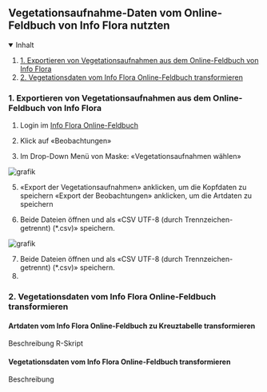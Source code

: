 ## Vegetationsaufnahme-Daten vom Online-Feldbuch von Info Flora nutzten

<!-- TABLE OF CONTENTS -->
<details open="open">
  <summary>Inhalt</summary>
  <ol>
    <li>
      <a href="#Export">1. Exportieren von Vegetationsaufnahmen aus dem Online-Feldbuch von Info Flora</a>
    </li>
    <li>
      <a href="#tranformieren">2. Vegetationsdaten vom Info Flora Online-Feldbuch transformieren</a>
 </ol>
</details>


<!-- Export -->
### 1. Exportieren von Vegetationsaufnahmen aus dem Online-Feldbuch von Info Flora

1. Login im [Info Flora Online-Feldbuch](https://auth.infoflora.ch/de/login)

3. Klick auf «Beobachtungen»
   
4. Im Drop-Down Menü von Maske: «Vegetationsaufnahmen wählen»

![grafik](https://github.com/smwidmer/vegetationsdaten_info_flora_feldbuch/assets/89586146/9b4d82aa-1550-49dc-b598-4bf51c4a255e)

5. «Export der Vegetationsaufnahmen» anklicken, um die Kopfdaten zu speichern «Export der Beobachtungen» anklicken, um die Artdaten zu speichern

6. Beide Dateien öffnen und als «CSV UTF-8 (durch Trennzeichen-getrennt) (*.csv)» speichern.

![grafik](https://github.com/smwidmer/vegetationsdaten_info_flora_feldbuch/assets/89586146/66779fcc-d582-425f-a94e-e7caab2e9ce3)

7. Beide Dateien öffnen und als «CSV UTF-8 (durch Trennzeichen-getrennt) (*.csv)» speichern.
8. 

<!-- tranformieren -->
### 2. Vegetationsdaten vom Info Flora Online-Feldbuch transformieren

#### Artdaten vom Info Flora Online-Feldbuch zu Kreuztabelle transformieren 
Beschreibung
R-Skript

#### Vegetationsdaten vom Info Flora Online-Feldbuch transformieren
Beschreibung
